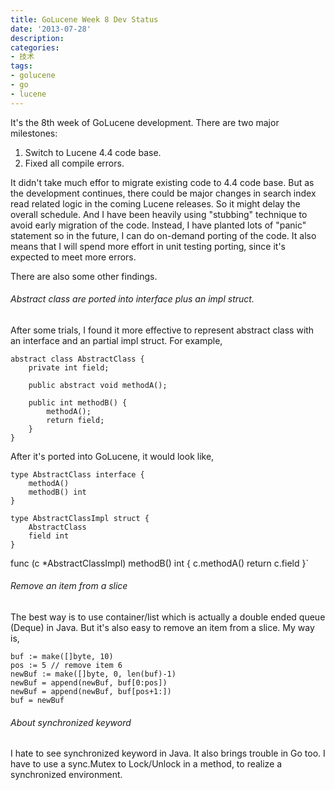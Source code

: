 ```yaml
---
title: GoLucene Week 8 Dev Status
date: '2013-07-28'
description:
categories:
- 技术
tags:
- golucene
- go
- lucene
---
```


It's the 8th week of GoLucene development. There are two major milestones:
1. Switch to Lucene 4.4 code base.
2. Fixed all compile errors.

It didn't take much effor to migrate existing code to 4.4 code base. But as the development continues, there could be major changes in search index read related logic in the coming Lucene releases. So it might delay the overall schedule. And I have been heavily using "stubbing" technique to avoid early migration of the code. Instead, I have planted lots of "panic" statement so in the future, I can do on-demand porting of the code. It also means that I will spend more effort in unit testing porting, since it's expected to meet more errors.

There are also some other findings.

###### Abstract class are ported into interface plus an impl struct.

After some trials, I found it more effective to represent abstract class with an interface and an partial impl struct. For example,

	abstract class AbstractClass {
		private int field;

		public abstract void methodA();

		public int methodB() {
			methodA();
			return field;
		}
	}

After it's ported into GoLucene, it would look like,

	type AbstractClass interface {
		methodA()
		methodB() int
	}

	type AbstractClassImpl struct {
		AbstractClass
		field int
	}

func (c *AbstractClassImpl) methodB() int {
	c.methodA()
	return c.field
}`

###### Remove an item from a slice
The best way is to use container/list which is actually a double ended queue (Deque) in Java. But it's also easy to remove an item from a slice. My way is,

	buf := make([]byte, 10)
	pos := 5 // remove item 6
	newBuf := make([]byte, 0, len(buf)-1)
	newBuf = append(newBuf, buf[0:pos])
	newBuf = append(newBuf, buf[pos+1:])
	buf = newBuf

###### About synchronized keyword
I hate to see synchronized keyword in Java. It also brings trouble in Go too. I have to use a sync.Mutex to Lock/Unlock in a method, to realize a synchronized environment.